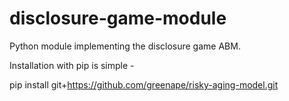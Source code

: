 disclosure-game-module
======================

Python module implementing the disclosure game ABM.

Installation with pip is simple -

pip install git+https://github.com/greenape/risky-aging-model.git
